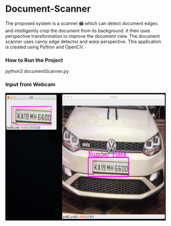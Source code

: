 # Document-Scanner
The proposed system is a scanner 🖨 which can detect document edges and intelligently crop the document from its background.  It then uses perspective transformation to improve the document view. The document scanner uses canny edge detector and warp perspective. This application is created using Python and OpenCV.

### How to Run the Project

python3 documentScanner.py

### Input from Webcam

<img src="https://github.com/OmRajpurkar/Number-Plate-Detection-using-OpenCV/blob/master/Resources/CarwithNumberPlate.png" alt="alt text" width="600" height="400">
